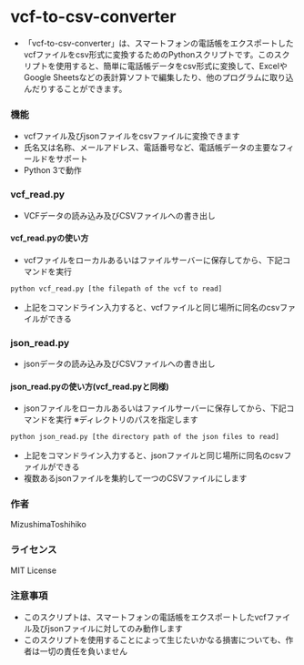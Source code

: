  # vcf-to-csv-converter
  - 「vcf-to-csv-converter」は、スマートフォンの電話帳をエクスポートしたvcfファイルをcsv形式に変換するためのPythonスクリプトです。このスクリプトを使用すると、簡単に電話帳データをcsv形式に変換して、ExcelやGoogle Sheetsなどの表計算ソフトで編集したり、他のプログラムに取り込んだりすることができます。

### 機能
 - vcfファイル及びjsonファイルをcsvファイルに変換できます
 - 氏名又は名称、メールアドレス、電話番号など、電話帳データの主要なフィールドをサポート
 - Python 3で動作
 
 
 ### vcf_read.py 
  - VCFデータの読み込み及びCSVファイルへの書き出し

 #### vcf_read.pyの使い方
 - vcfファイルをローカルあるいはファイルサーバーに保存してから、下記コマンドを実行
```bash
python vcf_read.py [the filepath of the vcf to read]
```
 - 上記をコマンドライン入力すると、vcfファイルと同じ場所に同名のcsvファイルができる

### json_read.py 
  - jsonデータの読み込み及びCSVファイルへの書き出し

#### json_read.pyの使い方(vcf_read.pyと同様)
 - jsonファイルをローカルあるいはファイルサーバーに保存してから、下記コマンドを実行
 ※ディレクトリのパスを指定します
 ```bash
python json_read.py [the directory path of the json files to read]
```
 - 上記をコマンドライン入力すると、jsonファイルと同じ場所に同名のcsvファイルができる
 - 複数あるjsonファイルを集約して一つのCSVファイルにします

### 作者
MizushimaToshihiko

### ライセンス
MIT License

### 注意事項
 - このスクリプトは、スマートフォンの電話帳をエクスポートしたvcfファイル及びjsonファイルに対してのみ動作します
 - このスクリプトを使用することによって生じたいかなる損害についても、作者は一切の責任を負いません
